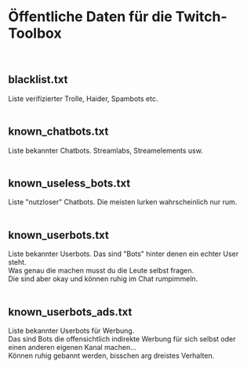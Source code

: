 # Öffentliche Daten für die Twitch-Toolbox
<br />

## blacklist.txt
Liste verifizierter Trolle, Haider, Spambots etc.
 <br />
 <br />

## known_chatbots.txt
Liste bekannter Chatbots. Streamlabs, Streamelements usw.
 <br />
 <br />
 
 ## known_useless_bots.txt
Liste "nutzloser" Chatbots. Die meisten lurken wahrscheinlich nur rum.
 <br />
 <br />

## known_userbots.txt
Liste bekannter Userbots.
Das sind "Bots" hinter denen ein echter User steht.<br />
Was genau die machen musst du die Leute selbst fragen. <br />
Die sind aber okay und können ruhig im Chat rumpimmeln.
 <br />
 <br />
 
 ## known_userbots_ads.txt
Liste bekannter Userbots für Werbung.<br />
Das sind Bots die offensichtlich indirekte Werbung für sich selbst oder einen anderen eigenen Kanal machen...<br />
Können ruhig gebannt werden, bisschen arg dreistes Verhalten.
 <br />
 <br />
